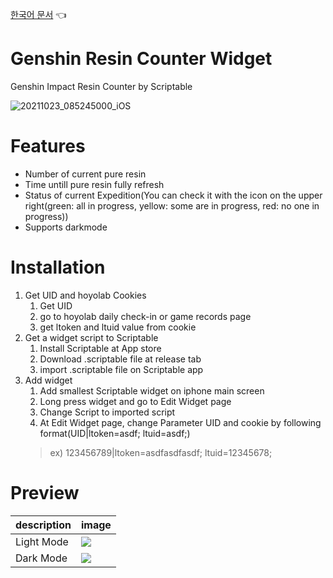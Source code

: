 [한국어 문서](./README.ko-kr.md) 👈

# Genshin Resin Counter Widget

Genshin Impact Resin Counter by Scriptable

![20211023_085245000_iOS](https://user-images.githubusercontent.com/35032401/139463564-23c26de4-d2aa-43dc-857e-77fd51db9887.png)

# Features
- Number of current pure resin
- Time untill pure resin fully refresh
- Status of current Expedition(You can check it with the icon on the upper right(green: all in progress, yellow: some are in progress, red: no one in progress))
- Supports darkmode

# Installation
1. Get UID and hoyolab Cookies
    1. Get UID
    2. go to hoyolab daily check-in or game records page
    3. get ltoken and ltuid value from cookie
2. Get a widget script to Scriptable
    1. Install Scriptable at App store
    2. Download .scriptable file at release tab
    3. import .scriptable file on Scriptable app
3. Add widget
    1. Add smallest Scriptable widget on iphone main screen
    2. Long press widget and go to Edit Widget page
    3. Change Script to imported script
    4. At Edit Widget page, change Parameter UID and cookie by following format(UID|ltoken=asdf; ltuid=asdf;)
    > ex) 123456789|ltoken=asdfasdfasdf; ltuid=12345678;

# Preview
| description  | image |
| ------------- | ------------- |
| Light Mode  | <img src="https://user-images.githubusercontent.com/35032401/139463564-23c26de4-d2aa-43dc-857e-77fd51db9887.png" />  |
| Dark Mode  | <img src="https://user-images.githubusercontent.com/35032401/139463738-e821d359-b698-4fd1-8792-377cc3eddd1d.png" />  |
